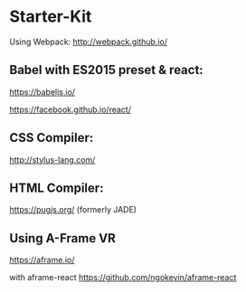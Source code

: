 # Starter-Kit

Using Webpack:
http://webpack.github.io/

## Babel with ES2015 preset & react:
https://babeljs.io/

https://facebook.github.io/react/

## CSS Compiler:  
http://stylus-lang.com/

## HTML Compiler:  
https://pugjs.org/ (formerly JADE)

## Using A-Frame VR
https://aframe.io/

with aframe-react https://github.com/ngokevin/aframe-react
